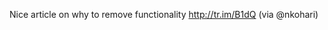 <!--
id: 207171728
link: http://kevinisom.info/post/207171728/nice-article-on-why-to-remove-functionality
slug: nice-article-on-why-to-remove-functionality
date: Thu Oct 08 2009 14:57:38 GMT+1300 (NZDT)
raw: {"blog_name":"kevinisom","id":207171728,"post_url":"http://kevinisom.info/post/207171728/nice-article-on-why-to-remove-functionality","slug":"nice-article-on-why-to-remove-functionality","type":"text","date":"2009-10-08 01:57:38 GMT","timestamp":1254967058,"state":"published","format":"html","reblog_key":"hnDWjysp","tags":[],"short_url":"http://tmblr.co/Zw68YyCMJ2G","highlighted":[],"feed_item":"http://twitter.com/kev_nz/statuses/4692200609","from_feed_id":"650289","note_count":0,"title":null,"body":"<p>Nice article on why to remove functionality <a href=\"http://tr.im/B1dQ\" target=\"_blank\">http://tr.im/B1dQ</a> (via @nkohari)</p>"}
publish: 2009-10-08
tags: 
title: null
-->


Nice article on why to remove functionality <http://tr.im/B1dQ> (via
@nkohari)


